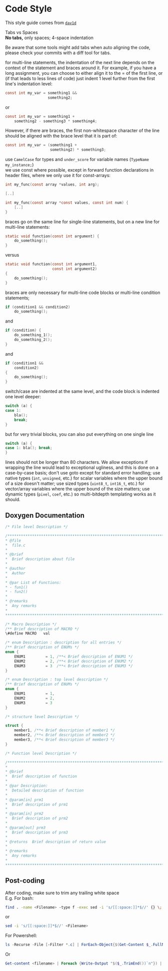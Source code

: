 
# Code Style

This style guide comes from [`dav1d`](https://code.videolan.org/videolan/dav1d/wikis/Coding-style)

Tabs vs Spaces\
**No tabs,** only spaces; 4-space indentation

Be aware that some tools might add tabs when auto aligning the code, please check your commits with a diff tool for tabs.

for multi-line statements, the indentation of the next line depends on the context of the statement and braces around it. For example, if you have a long assignment, you can choose to either align it to the = of the first line, or (if that leads to less lines of code) just indent 1 level further from the first line's indentation level:

``` c
const int my_var = something1 &&
                   something2;
```

or

``` c
const int my_var = something1 +
    something2 - something3 * something4;
```

However, if there are braces, the first non-whitespace character of the line should be aligned with the brace level that it is part of:

``` c
const int my_var = (something1 +
                    something2) * something3;
```

use `CamelCase` for types and `under_score` for variable names (`TypeName my_instance;`)\
we use const where possible, except in forward function declarations in header files, where we only use it for const-arrays:

``` c
int my_func(const array *values, int arg);

[..]

int my_func(const array *const values, const int num) {
    [..]
}
```

braces go on the same line for single-line statements, but on a new line for multi-line statements:

``` c
static void function(const int argument) {
    do_something();
}
```

versus

``` c
static void function(const int argument1,
                     const int argument2)
{
    do_something();
}
```

braces are only necessary for multi-line code blocks or multi-line condition statements;

``` c
if (condition1 && condition2)
    do_something();
```

and

``` c
if (condition) {
    do_something_1();
    do_something_2();
}
```

and

``` c
if (condition1 &&
    condition2)
{
    do_something();
}
```

switch/case are indented at the same level, and the code block is indented one level deeper:

``` c
switch (a) {
case 1:
    bla();
    break;
}
```

but for very trivial blocks, you can also put everything on one single line

``` c
switch (a) {
case 1: bla(); break;
}
```

lines should not be longer than 80 characters. We allow exceptions if wrapping the line would lead to exceptional ugliness, and this is done on a case-by-case basis;
don't use goto except for standard error handling;
use native types (`int`, `unsigned`, etc.) for scalar variables where the upper bound of a size doesn't matter;
use sized types (`uint8_t`, `int16_t`, etc.) for vector/array variables where the upper bound of the size matters;
use dynamic types (`pixel`, `coef`, etc.) so multi-bitdepth templating works as it should.

## Doxygen Documentation

``` c
/* File level Description */

/*********************************************************************************
* @file
*  file.c
*
* @brief
*  Brief description about file
*
* @author
*  Author
*
* @par List of Functions:
* - fun1()
* - fun2()
*
* @remarks
*  Any remarks
*
********************************************************************************/

/* Macro Description */
/** Brief description of MACRO */
\#define MACRO   val

/* enum Description : description for all entries */
/** Brief description of ENUMs */
enum {
    ENUM1         = 1, /**< Brief description of ENUM1 */
    ENUM2         = 2, /**< Brief description of ENUM2 */
    ENUM3         = 3  /**< Brief description of ENUM3 */
}

/* enum Description : top level description */
/** Brief description of ENUMs */
enum {
    ENUM1         = 1,
    ENUM2         = 2,
    ENUM3         = 3
}

/* structure level Description */

struct {
    member1, /**< Brief description of member1 */
    member2, /**< Brief description of member2 */
    member3, /**< Brief description of member3 */
}

/* Function level Description */

/*********************************************************************************
*
* @brief
*  Brief description of function
*
* @par Description:
*  Detailed description of function
*
* @param[in] prm1
*  Brief description of prm1
*
* @param[in] prm2
*  Brief description of prm2
*
* @param[out] prm3
*  Brief description of prm3
*
* @returns  Brief description of return value
*
* @remarks
*  Any remarks
*
********************************************************************************/
```

## Post-coding

After coding, make sure to trim any trailing white space\
E.g. For bash:

``` bash
find . -name <Filename> -type f -exec sed -i 's/[[:space:]]*$//' {} \;
```

or

``` bash
sed -i 's/[[:space:]]*$//' <Filename>
```

For Powershell:

``` Powershell
ls -Recurse -File [-Filter *.c] | ForEach-Object{$(Get-Content $_.FullName | Foreach {Write-Output "$($_.TrimEnd())`n"}) | Set-Content -NoNewline $_.FullName}
```

Or

``` Powershell
Get-content <filename> | Foreach {Write-Output "$($_.TrimEnd())`n"}) | Set-Content -NoNewline <filename>
```
